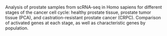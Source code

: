 Analysis of prostate samples from scRNA-seq in Homo sapiens for different stages of the cancer cell cycle: healthy prostate tissue, prostate tumor tissue (PCA), and castration-resistant prostate cancer (CRPC). Comparison of activated genes at each stage, as well as characteristic genes by population.

